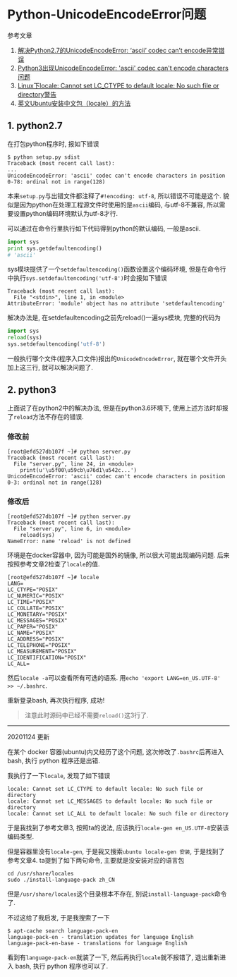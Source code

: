 # Python-UnicodeEncodeError问题

参考文章

1. [解决Python2.7的UnicodeEncodeError: ‘ascii’ codec can’t encode异常错误](http://wangye.org/blog/archives/629/)
2. [Python3出现UnicodeEncodeError: &apos;ascii&apos; codec can&apos;t encode characters问题](https://www.aliyun.com/jiaocheng/436946.html)
3. [Linux下locale: Cannot set LC_CTYPE to default locale: No such file or directory警告](https://yuchi.blog.csdn.net/article/details/108501289)
4. [英文Ubuntu安装中文包（locale）的方法](https://www.cnblogs.com/jefffyang/archive/2013/01/17/2864160.html)

## 1. python2.7

在打包python程序时, 报如下错误

```
$ python setup.py sdist
Traceback (most recent call last):
...
UnicodeEncodeError: 'ascii' codec can't encode characters in position 0-78: ordinal not in range(128)
```

本来`setup.py`与出错文件都注释了`#!encoding: utf-8`, 所以错误不可能是这个. 貌似是因为python在处理工程源文件时使用的是`ascii`编码, 与utf-8不兼容, 所以需要设置python编码环境默认为utf-8才行.

可以通过在命令行里执行如下代码得到python的默认编码, 一般是ascii.

```py
import sys
print sys.getdefaultencoding()
# 'ascii'
```

sys模块提供了一个`setdefaultencoding()`函数设置这个编码环境, 但是在命令行中执行`sys.setdefaultencoding('utf-8')`时会报如下错误

```
Traceback (most recent call last):
  File "<stdin>", line 1, in <module>
AttributeError: 'module' object has no attribute 'setdefaultencoding'
```

解决办法是, 在setdefaultencoding之前先reload()一遍sys模块, 完整的代码为

```py
import sys
reload(sys)
sys.setdefaultencoding('utf-8')
```

一般执行哪个文件(程序入口文件)报出的`UnicodeEncodeError`, 就在哪个文件开头加上这三行, 就可以解决问题了.

## 2. python3

上面说了在python2中的解决办法, 但是在python3.6环境下, 使用上述方法时却报了`reload`方法不存在的错误.

###  修改前

```
[root@efd527db107f ~]# python server.py 
Traceback (most recent call last):
  File "server.py", line 24, in <module>
    print(u'\u5f00\u59cb\u76d1\u542c...')
UnicodeEncodeError: 'ascii' codec can't encode characters in position 0-3: ordinal not in range(128)
```

### 修改后

```
[root@efd527db107f ~]# python server.py 
Traceback (most recent call last):
  File "server.py", line 6, in <module>
    reload(sys)
NameError: name 'reload' is not defined
```

环境是在docker容器中, 因为可能是国外的镜像, 所以很大可能出现编码问题. 后来按照参考文章2检查了`locale`的值.

```
[root@efd527db107f ~]# locale
LANG=
LC_CTYPE="POSIX"
LC_NUMERIC="POSIX"
LC_TIME="POSIX"
LC_COLLATE="POSIX"
LC_MONETARY="POSIX"
LC_MESSAGES="POSIX"
LC_PAPER="POSIX"
LC_NAME="POSIX"
LC_ADDRESS="POSIX"
LC_TELEPHONE="POSIX"
LC_MEASUREMENT="POSIX"
LC_IDENTIFICATION="POSIX"
LC_ALL=
```

然后`locale -a`可以查看所有可选的语系. 用`echo 'export LANG=en_US.UTF-8' >> ~/.bashrc`.

重新登录bash, 再次执行程序, 成功!

> 注意此时源码中已经不需要`reload()`这3行了.

------

20201124 更新

在某个 docker 容器(ubuntu)内又经历了这个问题, 这次修改了`.bashrc`后再进入 bash, 执行 python 程序还是出错.

我执行了一下`locale`, 发现了如下错误

```
locale: Cannot set LC_CTYPE to default locale: No such file or directory
locale: Cannot set LC_MESSAGES to default locale: No such file or directory
locale: Cannot set LC_ALL to default locale: No such file or directory
```

于是我找到了参考文章3, 按照ta的说法, 应该执行`locale-gen en_US.UTF-8`安装该编码类型.

但是容器里没有`locale-gen`, 于是我又搜索`ubuntu locale-gen 安装`, 于是找到了参考文章4. ta提到了如下两句命令, 主要就是没安装对应的语言包

```
cd /usr/share/locales
sudo ./install-language-pack zh_CN
```

但是`/usr/share/locales`这个目录根本不存在, 别说`install-language-pack`命令了. 

不过这给了我启发, 于是我搜索了一下

```console
$ apt-cache search language-pack-en
language-pack-en - translation updates for language English
language-pack-en-base - translations for language English
```

看到有`language-pack-en`就装了一下, 然后再执行`locale`就不报错了, 退出重新进入 bash, 执行 python 程序也可以了.
